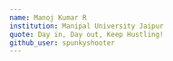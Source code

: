 ```yaml
---
name: Manoj Kumar R
institution: Manipal University Jaipur
quote: Day in, Day out, Keep Hustling!
github_user: spunkyshooter
---
```

